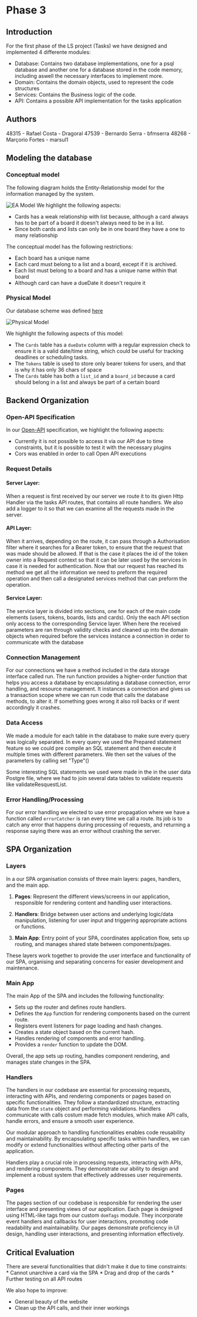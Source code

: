 
# Phase 3

## Introduction

For the first phase of the LS project (Tasks) we have designed and implemented 4 differente modules:
 - Database: Contains two database implementations, one for a psql database and another one for a database stored in the code memory, including aswell the necessary interfaces to implement more.
 - Domain: Contains the domain objects, used to represent the code structures
 - Services: Contains the Business logic of the code.
 - API: Contains a possible API implementation for the tasks application

## Authors
48315 - Rafael Costa - Dragoral
47539 - Bernardo Serra - bfmserra
48268 - Marçorio Fortes - marsul1

## Modeling the database

### Conceptual model ###

The following diagram holds the Entity-Relationship model for the information managed by the system.

![EA Model](https://github.com/isel-leic-ls/2223-2-LEIC41N-G01/blob/main/src/main/kotlin/pt/isel/ls/tasks/docs/EAModel.png?raw=true)
We highlight the following aspects:

* Cards has a weak relationship with list because, although a card always has to be part of a board it doesn't always need to be in a list.
* Since both cards and lists can only be in one board they have a one to many relationship 

The conceptual model has the following restrictions:

* Each board has a unique name
* Each card must belong to a list and a board, except if it is archived.
* Each list must belong to a board and has a unique name within that board
* Although card can have a dueDate it doesn't require it
    
### Physical Model ###
Our database scheme was defined [here](https://github.com/isel-leic-ls/2223-2-LEIC41N-G01/blob/main/src/main/sql/createSchema.sql)

![Physical Model](https://github.com/isel-leic-ls/2223-2-LEIC41N-G01/blob/main/src/main/kotlin/pt/isel/ls/tasks/docs/DBDiagram.png?raw=true)

We highlight the following aspects of this model:
* The `Cards` table has a `dueDate` column with a regular expression check to ensure it is a valid date/time string, which could be useful for tracking deadlines or scheduling tasks.
* The `Tokens` table is used to store only bearer tokens for users, and that is why it has only 36 chars of space
* The `Cards` table has both a `list_id` and a `board_id` because a card should belong in a list and always be part of a certain board

## Backend Organization

### Open-API Specification ###

In our [Open-API](https://github.com/isel-leic-ls/2223-2-LEIC41N-G01/blob/main/src/main/kotlin/pt/isel/ls/tasks/docs/api.yaml) specification, we highlight the following aspects:

- Currently it is not possible to access it via our API due to time constraints, but it is possible to test it with the necessary plugins
- Cors was enabled in order to call Open API executions

### Request Details

#### Server Layer:
When a request is first received by our server we route it to its given Http Handler via the tasks API routes, that contains all route handlers. 
We also add a logger to it so that we can examine all the requests made in the server. 
#### API Layer:
When it arrives, depending on the route, it can pass through a Authorisation filter where it searches for a Bearer token, to ensure that the request that was made should be allowed. If that is the case it places the id of the token owner into a Request context so that it can be later used by the services in case it is needed for authentication.
Now that our request has reached its method  we get all the information we need to preform the required operation and then call a designated services method that can preform the operation.
#### Service Layer:
The service layer is divided into sections, one for each of the main code elements (users, tokens, boards, lists and cards). Only the each API section only access to the corresponding Service layer. When here the received parameters are ran through validity checks and cleaned up into the domain objects when required before the services instance a connection in order to communicate with the database 


### Connection Management

For our connections we have a method included in the data storage interface called run. The run function provides a higher-order function that helps you access a database by encapsulating a database connection, error handling, and resource management. It instances a connection and gives us a transaction scope where we can run code that calls the database methods, to alter it. If something goes wrong it also roll backs or if went accordingly it crashes.



### Data Access
We made a module for each table in the database to make sure every query was logically separated.
In every query we used the Prepared statement feature so we could pre compile an SQL statement and then execute it multiple times with different parameters. We then set the values of the parameters by calling set "Type"()

Some interesting SQL statements we used were made in the in the user data Postgre file, where we had to join several data tables to validate requests like validateResquestList.

### Error Handling/Processing

For our error handling we elected to use error propagation where we have a function called `errorCatcher` is ran every time we call a route. Its job is to catch any error that happens during processing of requests, and returning a response saying there was an error without crashing the server.

## SPA Organization

### Layers

In a our SPA organisation consists of three main layers: pages, handlers, and the main app.

1.  **Pages**: Represent the different views/screens in our application, responsible for rendering content and handling user interactions.
    
2.  **Handlers**: Bridge between user actions and underlying logic/data manipulation, listening for user input and triggering appropriate actions or functions.
    
3.  **Main App**: Entry point of your SPA, coordinates application flow, sets up routing, and manages shared state between components/pages.

These layers work together to provide the user interface and functionality of our SPA, organising and separating concerns for easier development and maintenance.


### Main App

The main App of the SPA and includes the following functionality:

-   Sets up the router and defines route handlers.
-   Defines the `App` function for rendering components based on the current route.
-   Registers event listeners for page loading and hash changes.
-   Creates a state object based on the current hash.
-   Handles rendering of components and error handling.
-   Provides a `render` function to update the DOM.

Overall, the app sets up routing, handles component rendering, and manages state changes in the SPA.


### Handlers

The handlers in our codebase are essential for processing requests, interacting with APIs, and rendering components or pages based on specific functionalities. They follow a standardized structure, extracting data from the `state` object and performing validations. Handlers communicate with calls costum made fetch modules, which make API calls, handle errors, and ensure a smooth user experience.

Our modular approach to handling functionalities enables code reusability and maintainability. By encapsulating specific tasks within handlers, we can modify or extend functionalities without affecting other parts of the application.

Handlers play a crucial role in processing requests, interacting with APIs, and rendering components. They demonstrate our ability to design and implement a robust system that effectively addresses user requirements.

### Pages

The pages section of our codebase is responsible for rendering the user interface and presenting views of our application. Each page is designed using HTML-like tags from our custom `domTags` module. They incorporate event handlers and callbacks for user interactions, promoting code readability and maintainability. Our pages demonstrate proficiency in UI design, handling user interactions, and presenting information effectively.



## Critical Evaluation

There are several functionalities that didn't make it due to time constraints:
	*   Cannot unarchive a card via the SPA 
	*  Drag and drop of the cards
	* Further testing on all API routes
	
We also hope to improve:
* General beauty of the website
* Clean up the API calls, and their inner workings
